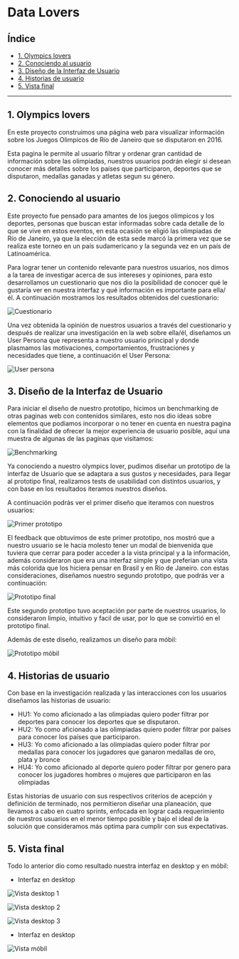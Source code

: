 # Data Lovers

## Índice

* [1. Olympics lovers](#1-olympics-lovers)
* [2. Conociendo al usuario](#2-conociendo-al-usuario)
* [3. Diseño de la Interfaz de Usuario](#3-diseño-de-la-interfaz-de-usuario)
* [4. Historias de usuario](#4-historias-de-usuario)
* [5. Vista final](#5-vista-final)

***

## 1. Olympics lovers

En este proyecto construimos una página web para visualizar información sobre los Juegos Olimpicos de Río de Janeiro que se disputaron en 2016. 

Esta pagina le permite al usuario filtrar y ordenar gran cantidad de información sobre las olimpiadas, nuestros usuarios podrán elegir si desean conocer más detalles sobre los países que participaron, deportes que se disputaron, medallas ganadas y atletas segun su género.
## 2. Conociendo al usuario

Este proyecto fue pensado para amantes de los juegos olimpicos y los deportes, personas que buscan estar informadas sobre cada detalle de lo que se vive en estos eventos, en esta ocasión se eligió las olimpiadas de Río de Janeiro, ya que la elección de esta sede marcó la primera vez que se realiza este torneo en un país sudamericano y la segunda vez en un país de Latinoamérica.

Para lograr tener un contenido relevante para nuestros usuarios, nos dimos a la tarea de investigar acerca de sus intereses y opiniones, para esto desarrollamos un cuestionario que nos dio la posibilidad de conocer qué le gustaría ver en nuestra interfaz y qué información es importante para ella/él. A continuación mostramos los resultados obtenidos del cuestionario:

![Cuestionario](https://raw.githubusercontent.com/Melissa-Bracamonte/CDMX012-data-lovers/ordenamiento-de-tabla/src/img/Cuestionario.JPG)

Una vez obtenida la opinión de nuestros usuarios a través del cuestionario y después de realizar una investigación en la web sobre ella/él, diseñamos un User Persona que representa a nuestro usuario principal y donde plasmamos las motivaciones, comportamientos, frustraciones y necesidades que tiene, a continuación el User Persona:

![User persona](https://raw.githubusercontent.com/Melissa-Bracamonte/CDMX012-data-lovers/ordenamiento-de-tabla/src/img/User%20persona.png)

## 3. Diseño de la Interfaz de Usuario

Para iniciar el diseño de nuestro prototipo, hicimos un benchmarking de otras paginas web con contenidos similares, esto nos dio ideas sobre elementos que podiamos incorporar o no tener en cuenta en nuestra pagina con la finalidad de ofrecer la mejor experiencia de usuario posible, aquí una muestra de algunas de las paginas que visitamos:

![Benchmarking](https://raw.githubusercontent.com/Melissa-Bracamonte/CDMX012-data-lovers/main/src/img/Benchmarking.JPG)

Ya conociendo a nuestro olympics lover, pudimos diseñar un prototipo de la interfaz de Usuario que se adaptara a sus gustos y necesidades, para llegar al prototipo final, realizamos tests de usabilidad con distintos usuarios, y con base en los resultados iteramos nuestros diseños.

A continuación podrás ver el primer diseño que iteramos con nuestros usuarios:

![Primer prototipo](https://raw.githubusercontent.com/Melissa-Bracamonte/CDMX012-data-lovers/ordenamiento-de-tabla/src/img/Primer%20prototipo.png)

El feedback que obtuvimos de este primer prototipo, nos mostró que a nuestro usuario se le hacia molesto tener un modal de bienvenida que tuviera que cerrar para poder acceder a la vista principal y a la información, además consideraron que era una interfaz simple y que preferian una vista más colorida que los hiciera pensar en Brasil y en Río de Janeiro. con estas consideraciones, diseñamos nuestro segundo prototipo, que podrás ver a continuación:

![Prototipo final](https://raw.githubusercontent.com/Melissa-Bracamonte/CDMX012-data-lovers/ordenamiento-de-tabla/src/img/Prototipo%20final.png)

Este segundo prototipo tuvo aceptación por parte de nuestros usuarios, lo consideraron limpio, intuitivo y facil de usar, por lo que se convirtió en el prototipo final.

Además de este diseño, realizamos un diseño para móbil:

![Prototipo móbil](https://raw.githubusercontent.com/Melissa-Bracamonte/CDMX012-data-lovers/ordenamiento-de-tabla/src/img/Prototipo%20M%C3%B3bil.png)

## 4. Historias de usuario

Con base en la investigación realizada y las interacciones con los usuarios diseñamos las historias de usuario:

* HU1: Yo como aficionado a las olimpiadas quiero poder filtrar por deportes para conocer los deportes que se disputaron.
* HU2: Yo como aficionado a las olimpiadas quiero poder filtrar por países para conocer los países que participaron.
* HU3: Yo como aficionado a las olimpiadas quiero poder filtrar por medallas para conocer los jugadores que ganaron medallas de oro, plata y bronce
* HU4: Yo como aficionado al deporte quiero poder filtrar por genero para conocer los jugadores hombres o mujeres que participaron en las olimpiadas

Estas historias de usuario con sus respectivos criterios de acepción y definición de terminado, nos permitieron diseñar una planeación, que llevamos a cabo en cuatro sprints, enfocada en lograr cada requerimiento de nuestros usuarios en el menor tiempo posible y bajo el ideal de la solución que consideramos más optima para cumplir con sus expectativas.

## 5. Vista final

Todo lo anterior dio como resultado nuestra interfaz en desktop y en móbil:

* Interfaz en desktop

![Vista desktop 1](https://raw.githubusercontent.com/Melissa-Bracamonte/CDMX012-data-lovers/ordenamiento-de-tabla/src/img/Interfaz%20principal%20en%20desktop.png)


![Vista desktop 2](https://raw.githubusercontent.com/Melissa-Bracamonte/CDMX012-data-lovers/ordenamiento-de-tabla/src/img/Interfaz%20con%20tabla%20en%20desktop.png)


![Vista desktop 3](https://raw.githubusercontent.com/Melissa-Bracamonte/CDMX012-data-lovers/ordenamiento-de-tabla/src/img/Interfaz%20sin%20info%20en%20desktop.png)

* Interfaz en desktop

![Vista móbil](https://raw.githubusercontent.com/Melissa-Bracamonte/CDMX012-data-lovers/ordenamiento-de-tabla/src/img/Interfaz%20en%20m%C3%B3bil.png)